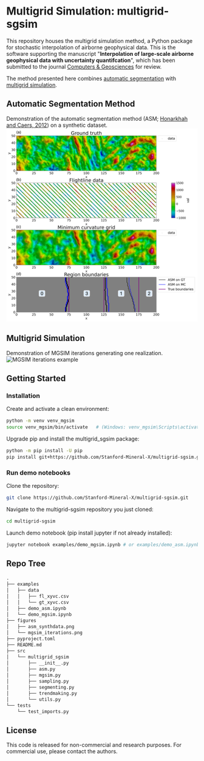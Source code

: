 # Multigrid Simulation: multigrid-sgsim
This repository houses the multigrid simulation method, a Python package for stochastic interpolation of airborne geophysical data. This is the software supporting the manuscript "**Interpolation of large-scale airborne geophysical data with uncertainty quantifcation**", which has been submitted to the journal [Computers \& Geosciences](#https://www.sciencedirect.com/journal/computers-and-geosciences) for review.

The method presented here combines [automatic segmentation](#automatic-segmentation-method) with [multigrid simulation](#multigrid-simulation).

## Automatic Segmentation Method
Demonstration of the automatic segmentation method (ASM; [Honarkhah and Caers, 2012](https://link.springer.com/article/10.1007/s11004-012-9413-6)) on a synthetic dataset.  
![ASM example](figures/asm_synthdata.png)

## Multigrid Simulation
Demonstration of MGSIM iterations generating one realization.
![MGSIM iterations example](figures/mgsim_iterations.png)

## Getting Started
### Installation
Create and activate a clean environment:
```bash
python -m venv venv_mgsim
source venv_mgsim/bin/activate   # (Windows: venv_mgsim\Scripts\activate)
```
Upgrade pip and install the multigrid_sgsim package:
```bash
python -m pip install -U pip
pip install git+https://github.com/Stanford-Mineral-X/multigrid-sgsim.git
```

### Run demo notebooks
Clone the repository:
```bash
git clone https://github.com/Stanford-Mineral-X/multigrid-sgsim.git
```
Navigate to the multigrid-sgsim repository you just cloned:
```bash
cd multigrid-sgsim
```
Launch demo notebook (pip install jupyter if not already installed):
```bash
jupyter notebook examples/demo_mgsim.ipynb # or examples/demo_asm.ipynb
```


## Repo Tree
```
.
├── examples
│   ├── data
│   │   ├── fl_xyvc.csv
│   │   └── gt_xyvc.csv
│   ├── demo_asm.ipynb
│   └── demo_mgsim.ipynb
├── figures
│   ├── asm_synthdata.png
│   └── mgsim_iterations.png
├── pyproject.toml
├── README.md
├── src
│   └── multigrid_sgsim
│       ├── __init__.py
│       ├── asm.py
│       ├── mgsim.py
│       ├── sampling.py
│       ├── segmenting.py
│       ├── trendmaking.py
│       └── utils.py
└── tests
    └── test_imports.py
```

## License
This code is released for non-commercial and research purposes. For commercial use, please contact the authors.
